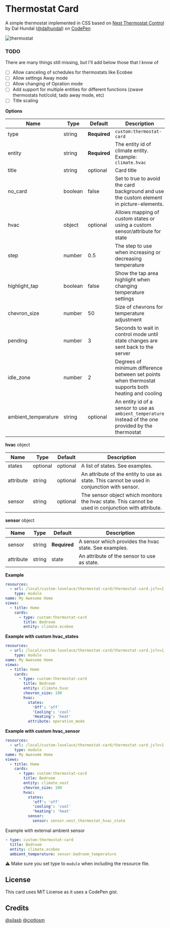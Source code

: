 # Thermostat Card

A simple thermostat implemented in CSS based on <a href="https://codepen.io/dalhundal/pen/KpabZB/">Nest Thermostat Control</a> by Dal Hundal
 (<a href="https://codepen.io/dalhundal">@dalhundal</a>) on <a href="https://codepen.io">CodePen</a>

![thermostat](https://user-images.githubusercontent.com/7738048/42817026-7972be8e-89d5-11e8-994f-e5f556fb46fc.png)

### TODO
There are many things still missing, but I'll add below those that I know of
- [ ] Allow canceling of schedules for thermostats like Ecobee
- [ ] Allow settings Away mode
- [ ] Allow changing of Opration mode
- [ ] Add support for multiple entities for different functions (zwave thermostats hot/cold, tado away mode, etc)
- [ ] Title scaling

**Options**

| Name | Type | Default | Description
| ---- | ---- | ------- | -----------
| type | string | **Required** | `custom:thermostat-card`
| entity | string | **Required** | The entity id of climate entity. Example: `climate.hvac`
| title | string | optional | Card title
| no_card | boolean | false | Set to true to avoid the card background and use the custom element in picture-elements.
| hvac | object | optional | Allows mapping of custom states or using a custom sensor/attribute for state
| step | number | 0.5 | The step to use when increasing or decreasing temperature
| highlight_tap | boolean | false | Show the tap area highlight when changing temperature settings
| chevron_size | number | 50 | Size of chevrons for temperature adjustment
| pending | number | 3 | Seconds to wait in control mode until state changes are sent back to the server
| idle_zone | number | 2 | Degrees of minimum difference between set points when thermostat supports both heating and cooling
| ambient_temperature | string | optional | An entity id of a sensor to use as `ambient_temperature` instead of the one provided by the thermostat

**hvac** object 

| Name | Type | Default | Description
| ---- | ---- | ------- | -----------
| states | optional | optional | A list of states. See examples.
| attribute | string | optional | An attribute of the entity to use as state. This cannot be used in conjunction with sensor.
| sensor | string | optional | The sensor object which monitors the hvac state. This cannot be used in conjunction with attribute.

**sensor** object

| Name | Type | Default | Description
| ---- | ---- | ------- | -----------
| sensor | string | **Required** | A sensor which provides the hvac state. See examples.
| attribute | string | state | An attribute of the sensor to use as state.

**Example**

```yaml
resources:
  - url: /local/custom-lovelace/thermostat-card/thermostat-card.js?v=1
    type: module
name: My Awesome Home
views:
  - title: Home
    cards:
      - type: custom:thermostat-card
        title: Bedroom
        entity: climate.ecobee
```

**Example with custom hvac_states**

```yaml
resources:
  - url: /local/custom-lovelace/thermostat-card/thermostat-card.js?v=1
    type: module
name: My Awesome Home
views:
  - title: Home
    cards:
      - type: custom:thermostat-card
        title: Bedroom
        entity: climate.hvac
        chevron_size: 100
        hvac:
          states:
            'Off': 'off'
            'Cooling': 'cool'
            'Heating': 'heat'
          attribute: operation_mode
```

**Example with custom hvac_sensor**

```yaml
resources:
  - url: /local/custom-lovelace/thermostat-card/thermostat-card.js?v=1
    type: module
name: My Awesome Home
views:
  - title: Home
    cards:
      - type: custom:thermostat-card
        title: Bedroom
        entity: climate.nest
        chevron_size: 100
        hvac:
          states:
            'off': 'off'
            'cooling': 'cool'
            'heating': 'heat'
          sensor:
            sensor: sensor.nest_thermostat_hvac_state
```

Example with external ambient sensor
```yaml
- type: custom:thermostat-card
  title: Bedroom
  entity: climate.ecobee
  ambient_temperature: sensor.bedroom_temperature
```

⚠️ Make sure you set type to `module` when including the resource file.

## License
This card uses MIT License as it uses a CodePen gist.

## Credits
[@silasb](https://github.com/silasb)
[@ciotlosm](https://github.com/ciotlosm)
